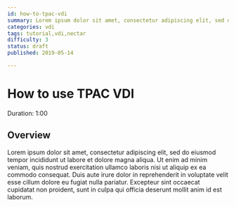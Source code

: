 ```yaml
---
id: how-to-tpac-vdi
summary: Lorem ipsum dolor sit amet, consectetur adipiscing elit, sed do eiusmod tempor incididunt ut labore et dolore magna aliqua. Ut enim ad minim
categories: vdi
tags: tutorial,vdi,nectar
difficulty: 3
status: draft
published: 2019-05-14

---
```


# How to use TPAC VDI
Duration: 1:00

## Overview

Lorem ipsum dolor sit amet, consectetur adipiscing elit, sed do eiusmod tempor incididunt ut labore et dolore magna aliqua. Ut enim ad minim veniam, quis nostrud exercitation ullamco laboris nisi ut aliquip ex ea commodo consequat. Duis aute irure dolor in reprehenderit in voluptate velit esse cillum dolore eu fugiat nulla pariatur. Excepteur sint occaecat cupidatat non proident, sunt in culpa qui officia deserunt mollit anim id est laborum.
